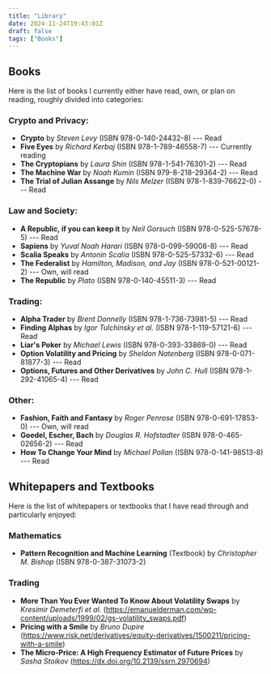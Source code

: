 ```yaml
---
title: "Library"
date: 2024-11-24T19:43:01Z
draft: false
tags: ["Books"]
---
```


## Books
Here is the list of books I currently either have read, own, or plan on reading, roughly divided into categories:

### Crypto and Privacy:
- **Crypto** by *Steven Levy* (ISBN 978-0-140-24432-8) --- Read
- **Five Eyes** by *Richard Kerbaj* (ISBN 978-1-789-46558-7) --- Currently reading
- **The Cryptopians** by *Laura Shin* (ISBN 978-1-541-76301-2) --- Read
- **The Machine War** by *Noah Kumin* (ISBN 979-8-218-29364-2) --- Read
- **The Trial of Julian Assange** by *Nils Melzer* (ISBN 978-1-839-76622-0) --- Read

### Law and Society:
- **A Republic, if you can keep it** by *Neil Gorsuch* (ISBN 978-0-525-57678-5) --- Read
- **Sapiens** by *Yuval Noah Harari* (ISBN 978-0-099-59008-8) --- Read
- **Scalia Speaks** by *Antonin Scalia* (ISBN 978-0-525-57332-6) --- Read
- **The Federalist** by *Hamilton, Madison, and Jay* (ISBN 978-0-521-00121-2) --- Own, will read
- **The Republic** by *Plato* (ISBN 978-0-140-45511-3) --- Read

### Trading:
- **Alpha Trader** by *Brent Donnelly* (ISBN 978-1-736-73981-5) --- Read
- **Finding Alphas** by *Igor Tulchinsky et al.* (ISBN 978-1-119-57121-6) --- Read
- **Liar's Poker** by *Michael Lewis* (ISBN 978-0-393-33869-0) --- Read
- **Option Volatility and Pricing** by *Sheldon Natenberg* (ISBN 978-0-071-81877-3) --- Read
- **Options, Futures and Other Derivatives** by *John C. Hull* (ISBN 978-1-292-41065-4) --- Read

### Other:
- **Fashion, Faith and Fantasy** by *Roger Penrose* (ISBN 978-0-691-17853-0) --- Own, will read
- **Goedel, Escher, Bach** by *Douglas R. Hofstadter* (ISBN 978-0-465-02656-2) --- Read
- **How To Change Your Mind** by *Michael Pollan* (ISBN 978-0-141-98513-8) --- Read

## Whitepapers and Textbooks
Here is the list of whitepapers or textbooks that I have read through and particularly enjoyed:

### Mathematics
- **Pattern Recognition and Machine Learning** (Textbook) by *Christopher M. Bishop* (ISBN 978-0-387-31073-2)

### Trading
- **More Than You Ever Wanted To Know About Volatility Swaps** by *Kresimir Demeterfi et al.* (https://emanuelderman.com/wp-content/uploads/1999/02/gs-volatility_swaps.pdf)
- **Pricing with a Smile** by *Bruno Dupire* (https://www.risk.net/derivatives/equity-derivatives/1500211/pricing-with-a-smile)
- **The Micro-Price: A High Frequency Estimator of Future Prices** by *Sasha Stoikov* (https://dx.doi.org/10.2139/ssrn.2970694)
